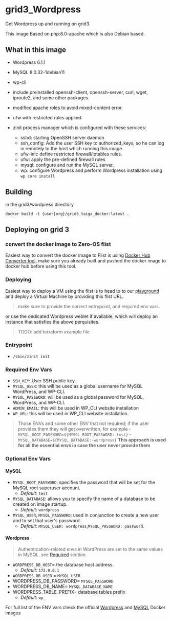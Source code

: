 # grid3_Wordpress

Get Wordpress up and running on grid3.

This image Based on php:8.0-apache which is also Debian based.

## What in this image

- Wordpress 6.1.1
- MySQL 8.0.32-1debian11
- wp-cli
- include preinstalled openssh-client, openssh-server, curl, wget, iproute2, and some other packages.
- modified apache roles to avoid mixed-content error.
- ufw with restricted rules applied.
- zinit process manager which is configured with these services:
  
  - sshd: starting OpenSSH server daemon
  - ssh_config: Add the user SSH key to authorized_keys, so he can log in remotely to the host which running this image.
  - ufw-init: define restricted firewall/iptables rules.
  - ufw: apply the pre-defined firewall rules
  - mysql: configure and run the MySQL server.
  - wp: configure Wordpress and perform Wordpress installation using `wp core install`

## Building

in the grid3/wordpress directory

`docker build -t {user|org}/grid3_taiga_docker:latest .`

## Deploying on grid 3

### convert the docker image to Zero-OS flist

Easiest way to convert the docker image to Flist is using [Docker Hub Converter tool](https://hub.grid.tf/docker-convert), make sure you already built and pushed the docker image to docker hub before using this tool.

### Deploying

Easiest way to deploy a VM using the flist is to head to to our [playground](https://play.grid.tf) and deploy a Virtual Machine by providing this flist URL.

> make sure to provide the correct entrypoint, and required env vars.

or use the dedicated Wordpress weblet if available, which will deploy an instance that satisfies the above perquisites.

> TODO: add terraform example file

### Entrypoint

- `/sbin/zinit init`

### Required Env Vars

- `SSH_KEY`: User SSH public key.
- `MYSQL_USER`: this will be used as a global username for MySQL WordPress, and WP-CLI.
- `MYSQL_PASSWORD`: will be used as a global password for MySQL, WordPress, and WP-CLI.
- `ADMIN_EMAIL`: this will be used in WP_CLI website installation
- `WP_URL`: this will be used in WP_CLI website installation.

> Those ENVs and some other ENV that not required; if the user provides them they will get overwritten, for example
    - `MYSQL_ROOT_PASSWORD=${MYSQL_ROOT_PASSWORD:-test}`
    - `MYSQL_DATABASE=${MYSQL_DATABASE:-wordpress}`
> **This approach is used for all the essential envs in case the user never provide them**

### Optional Env Vars

#### MySQL

- `MYSQL_ROOT_PASSWORD`: specifies the password that will be set for the MySQL root superuser account.
  - _Default_: `test`
- `MYSQL_DATABASE`: allows you to specify the name of a database to be created on image startup.
  - _Default_: `wordpress`
- `MYSQL_USER`, `MYSQL_PASSWORD`: used in conjunction to create a new user and to set that user's password.
  - _Default_: `MYSQL_USER: wordpress`,`MYSQL_PASSWORD: password`.

#### Wordpress

> Authentication-related envs in WordPress are set to the same values in MySQL. see [Required](./README.md#required-env-vars) section.

- `WORDPRESS_DB_HOST`= the database host address.
  - _Default_: `172.0.0.1`
- `WORDPRESS_DB_USER` = `MYSQL_USER`
- WORDPRESS_DB_PASSWORD= `MYSQL_PASSWORD`
- WORDPRESS_DB_NAME= `MYSQL_DATABASE_NAME`
- WORDPRESS_TABLE_PREFIX= database tables prefix
  - _Default_: `wp_`
  
For full list of the ENV vars check the official [Wordpress](https://hub.docker.com/_/wordpress) and [MySQL](https://hub.docker.com/_/mysql) Docker images
